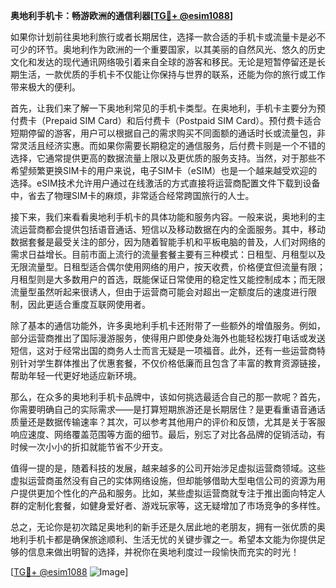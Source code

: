**奥地利手机卡：畅游欧洲的通信利器[[TG💪+ @esim1088](https://t.me/s/esim1088)]**

如果你计划前往奥地利旅行或者长期居住，选择一款合适的手机卡或流量卡是必不可少的环节。奥地利作为欧洲的一个重要国家，以其美丽的自然风光、悠久的历史文化和发达的现代通讯网络吸引着来自全球的游客和移民。无论是短暂停留还是长期生活，一款优质的手机卡不仅能让你保持与世界的联系，还能为你的旅行或工作带来极大的便利。

首先，让我们来了解一下奥地利常见的手机卡类型。在奥地利，手机卡主要分为预付费卡（Prepaid SIM Card）和后付费卡（Postpaid SIM Card）。预付费卡适合短期停留的游客，用户可以根据自己的需求购买不同面额的通话时长或流量包，非常灵活且经济实惠。而如果你需要长期稳定的通信服务，后付费卡则是一个不错的选择，它通常提供更高的数据流量上限以及更优质的服务支持。当然，对于那些不希望频繁更换SIM卡的用户来说，电子SIM卡（eSIM）也是一个越来越受欢迎的选择。eSIM技术允许用户通过在线激活的方式直接将运营商配置文件下载到设备中，省去了物理SIM卡的麻烦，非常适合经常跨国旅行的人士。

接下来，我们来看看奥地利手机卡的具体功能和服务内容。一般来说，奥地利的主流运营商都会提供包括语音通话、短信以及移动数据在内的全面服务。其中，移动数据套餐是最受关注的部分，因为随着智能手机和平板电脑的普及，人们对网络的需求日益增长。目前市面上流行的流量套餐主要有三种模式：日租型、月租型以及无限流量型。日租型适合偶尔使用网络的用户，按天收费，价格便宜但流量有限；月租型则是大多数用户的首选，既能保证日常使用的稳定性又能控制成本；而无限流量型虽然听起来很诱人，但由于运营商可能会对超出一定额度后的速度进行限制，因此更适合重度互联网使用者。

除了基本的通信功能外，许多奥地利手机卡还附带了一些额外的增值服务。例如，部分运营商推出了国际漫游服务，使得用户即使身处海外也能轻松拨打电话或发送短信，这对于经常出国的商务人士而言无疑是一项福音。此外，还有一些运营商特别针对学生群体推出了优惠套餐，不仅价格低廉而且包含了丰富的教育资源链接，帮助年轻一代更好地适应新环境。

那么，在众多的奥地利手机卡品牌中，该如何挑选最适合自己的那一款呢？首先，你需要明确自己的实际需求——是打算短期旅游还是长期居住？是更看重语音通话质量还是数据传输速率？其次，可以参考其他用户的评价和反馈，尤其是关于客服响应速度、网络覆盖范围等方面的细节。最后，别忘了对比各品牌的促销活动，有时候一次小小的折扣就能节省不少开支。

值得一提的是，随着科技的发展，越来越多的公司开始涉足虚拟运营商领域。这些虚拟运营商虽然没有自己的实体网络设施，但却能够借助大型电信公司的资源为用户提供更加个性化的产品和服务。比如，某些虚拟运营商就专注于推出面向特定人群的定制化套餐，如健身爱好者、游戏玩家等，这无疑增加了市场竞争的多样性。

总之，无论你是初次踏足奥地利的新手还是久居此地的老朋友，拥有一张优质的奥地利手机卡都是确保旅途顺利、生活无忧的关键步骤之一。希望本文能为你提供足够的信息来做出明智的选择，并祝你在奥地利度过一段愉快而充实的时光！

[[TG💪+ @esim1088](https://t.me/s/esim1088) ![Image](https://i.postimg.cc/4NQfJmqS/Snipaste-2025-05-13-00-14-12.png)]